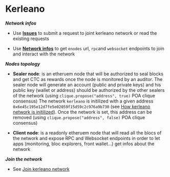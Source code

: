 # Kerleano

***Network infos***

  *  Use **[Issues](https://gitlab.com/saturnproject/externalgrp/pocr/kerleano/-/issues)** to submit a request to joint kerleano network or read the existing requests

  *  Use **[Network infos](https://gitlab.com/saturnproject/externalgrp/global_qna/-/wikis/Networks-infos)** to get `enodes` url, `rpc`and `websocket` endpoints to join and interact with the network

***Nodes topology***


- **Sealer node**: is an etheruem node that will be authorized to seal blocks and get CTC as rewards once the node  is monitored by an auditor.
The sealer node will generate an account (public and private keys) and his public key (wallet or address) should be authorized by the other sealers of the network (using `clique.propose("address", true)` POA clique consensus)
The network `kerleano` is initilized with a given address `0x6e45c195e12d7fe5e02059f15d59c2c976a9b730` (see [How kerleano network is initilized](docs/init_Kerleano_network.md)). 
Once the network is set, this address can be removed (using `clique.propose("address", false)` POA clique consensus)

- **Client node**: is a readonly etheruem node that will read all the blocs of the network and expose RPC and Websocket endpoints in order to let apps (monitoring, bloc explorers, front wallet...) get infos about the network


***Join the network***

  * See [Join kerleano network](docs/join_Kerleano_network.md)
